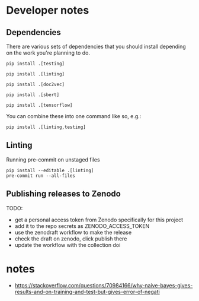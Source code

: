 # Developer notes

## Dependencies

There are various sets of dependencies that you should install depending on the work you're planning to do. 

```shell
pip install .[testing]
```

```shell
pip install .[linting]
```

```shell
pip install .[doc2vec]
```

```shell
pip install .[sbert]
```

```shell
pip install .[tensorflow]
```

You can combine these into one command like so, e.g.:
```shell
pip install .[linting,testing]
```

## Linting

Running pre-commit on unstaged files

```
pip install --editable .[linting]
pre-commit run --all-files
```

## Publishing releases to Zenodo

TODO:

- get a personal access token from Zenodo specifically for this project
- add it to the repo secrets as ZENODO_ACCESS_TOKEN
- use the zenodraft workflow to make the release
- check the draft on zenodo, click publish there
- update the workflow with the collection doi


# notes

- https://stackoverflow.com/questions/70984166/why-naive-bayes-gives-results-and-on-training-and-test-but-gives-error-of-negati

